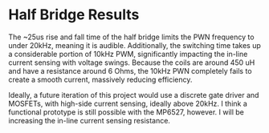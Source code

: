# Half Bridge Results

The ~25us rise and fall time of the half bridge
limits the PWN frequency to under 20kHz, meaning
it is audible. Additionally, the switching time
takes up a considerable portion of 10kHz PWM,
significantly impacting the in-line current sensing
with voltage swings. Because the coils are around
450 uH and have a resistance around 6 Ohms, the
10kHz PWN completely fails to create a smooth current,
massively reducing efficiency.

Ideally, a future iteration of this project would use
a discrete gate driver and MOSFETs, with high-side
current sensing, ideally above 20kHz. I think a
functional prototype is still possible with the
MP6527, however. I will be increasing the in-line
current sensing resistance.
